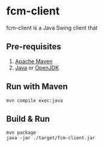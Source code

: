 # fcm-client
fcm-client is a Java Swing client that 

## Pre-requisites
1. [Apache Maven](http://maven.apache.org/)
2. [Java](http://www.oracle.com/technetwork/java/javase/downloads/index-jsp-138363.html) or [OpenJDK](http://openjdk.java.net/install/)

## Run with Maven
    mvn compile exec:java

## Build & Run
    mvn package
    java -jar ./target/fcm-client.jar